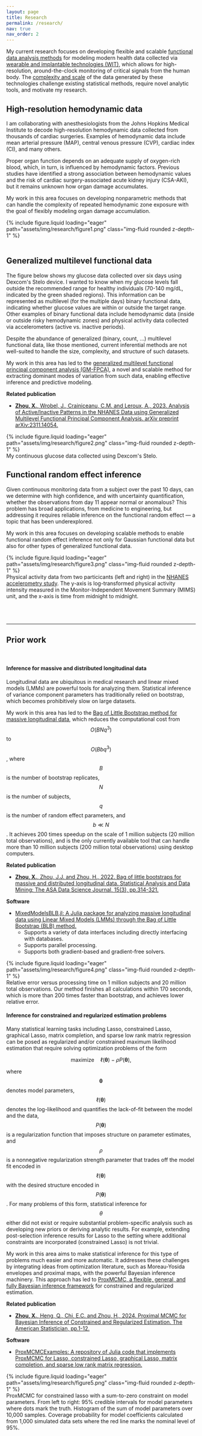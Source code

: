 ```yaml
---
layout: page
title: Research
permalink: /research/
nav: true
nav_order: 2
---
```

My current research focuses on developing flexible and scalable <ins>functional data analysis methods</ins> for modeling modern health data collected via <ins>wearable and implantable technologies (WIT)</ins>, which allows for high-resolution, around-the-clock monitoring of critical signals from the human body. The <ins>complexity and scale</ins> of the data generated by these technologies challenge existing statistical methods, require novel analytic tools, and motivate my research.

## High-resolution hemodynamic data

I am collaborating with anesthesiologists from the Johns Hopkins Medical Institute to decode high-resolution hemodynamic data collected from thousands of cardiac surgeries. Examples of hemodynamic data include mean arterial pressure (MAP), central venous pressure (CVP), cardiac index (CI), and many others. 

Proper organ function depends on an adequate supply of oxygen-rich blood, which, in turn, is influenced by hemodynamic factors. Previous studies have identified a strong association between hemodynamic values and the risk of cardiac surgery-associated acute kidney injury (CSA-AKI), but it remains unknown how organ damage accumulates. 

My work in this area focuses on developing nonparametric methods that can handle the complexity of repeated hemodynamic zone exposure with the goal of flexibly modeling organ damage accumulation.

<div class="row mt-3">
    <div class="col-sm mt-3 mt-md-0">
        {% include figure.liquid loading="eager" path="assets/img/research/figure1.png" class="img-fluid rounded z-depth-1" %}
    </div>
</div>
<!-- <div class="caption">
    Figure 2. Illustration of hemodynamic data collection during cardiac surgeries. The red bars in the lower panel indicate exposure to harmful hemodynamic zones.
</div> -->

<br>

## Generalized multilevel functional data

The figure below shows my glucose data collected over six days using Dexcom's Stelo device. I wanted to know when my glucose levels fall outside the recommended range for healthy individuals (70-140 mg/dL, indicated by the green shaded regions). This information can be represented as multilevel (for the multiple days) binary functional data, indicating whether glucose values are within or outside the target range. Other examples of binary functional data include hemodynamic data (inside or outside risky hemodynamic zones) and physical activity data collected via accelerometers (active vs. inactive periods). 

Despite the abundance of generalized (binary, count, ...) multilevel functional data, like those mentioned, current inferential methods are not well-suited to handle the size, complexity, and structure of such datasets. 

My work in this area has led to the <ins>[generalized multilevel functional principal component analysis (GM-FPCA)](https://arxiv.org/abs/2311.14054)</ins>, a novel and scalable method for extracting dominant modes of variation from such data, enabling effective inference and predictive modeling.

**Related publication** 
- [**Zhou, X.**, Wrobel, J., Crainiceanu, C.M. and Leroux, A., 2023. Analysis of Active/Inactive Patterns in the NHANES Data using Generalized Multilevel Functional Principal Component Analysis. arXiv preprint arXiv:2311.14054.](https://arxiv.org/abs/2311.14054)

<div class="row mt-3">
    <div class="col-sm mt-3 mt-md-0">
        {% include figure.liquid loading="eager" path="assets/img/research/figure2.png" class="img-fluid rounded z-depth-1" %}
    </div>
</div>
<div class="caption">
    My continuous glucose data collected using Dexcom's Stelo. 
</div>

## Functional random effect inference

Given continuous monitoring data from a subject over the past 10 days, can we determine with high confidence, and with uncertainty quantification, whether the observations from day 11 appear normal or anomalous? This problem has broad applications, from medicine to engineering, but addressing it requires reliable inference on the functional random effect — a topic that has been underexplored. 

My work in this area focuses on developing scalable methods to enable functional random effect inference not only for Gaussian functional data but also for other types of generalized functional data.

<div class="row mt-3">
    <div class="col-sm mt-3 mt-md-0">
        {% include figure.liquid loading="eager" path="assets/img/research/figure3.png" class="img-fluid rounded z-depth-1" %}
    </div>
</div>
<div class="caption">
    Physical activity data from two particicants (left and right) in the <a href="https://wwwn.cdc.gov/Nchs/Nhanes/2011-2012/PAXMIN_G.htm">NHANES accelerometry study</a>. The y-axis is log-transformed physical activity intensity measured in the Monitor-Independent Movement Summary (MIMS) unit, and the x-axis is time from midnight to midnight. 
</div>

<br>
<br>
<br>

--------------------

## Prior work
<br>

#### Inference for massive and distributed longitudinal data

Longitudinal data are ubiquitous in medical research and linear mixed models (LMMs) are powerful tools for analyzing them. Statistical inference of variance component parameters has traditionally relied on bootstrap, which becomes prohibitively slow on large datasets. 

My work in this area has led to the <ins>Bag of Little Bootstrap method for massive longitudinal data</ins>, which reduces the computational cost from $$O(BNq^3)$$ to $$O(Bbq^3)$$, where $$B$$ is the number of bootstrap replicates, $$N$$ is the number of subjects, $$q$$ is the number of random effect parameters, and $$b \ll N$$. It achieves 200 times speedup on the scale of 1 million subjects (20 million total observations), and is the only currently available tool that can handle more than 10 million subjects (200 million total observations) using desktop computers. 

**Related publication** 
- [**Zhou, X.**, Zhou, J.J. and Zhou, H., 2022. Bag of little bootstraps for massive and distributed longitudinal data. Statistical Analysis and Data Mining: The ASA Data Science Journal, 15(3), pp.314-321.](https://pubmed.ncbi.nlm.nih.gov/35656342/)

**Software**
- [MixedModelsBLB.jl: A Julia package for analyzing massive longitudinal data using Linear Mixed Models (LMMs) through the Bag of Little Bootstrap (BLB) method.](https://github.com/xinkai-zhou/MixedModelsBLB.jl/tree/master)
    - Supports a variety of data interfaces including directly interfacing with databases. 
    - Supports parallel processing.
    - Supports both gradient-based and gradient-free solvers.

<div class="row mt-3">
    <div class="col-sm mt-3 mt-md-0">
        {% include figure.liquid loading="eager" path="assets/img/research/figure4.png" class="img-fluid rounded z-depth-1" %}
    </div>
</div>
<div class="caption">
    Relative error versus processing time on 1 million subjects and 20 million total observations. Our method finishes all calculations within 170 seconds, which is more than 200 times faster than bootstrap, and achieves lower relative error. 
</div>

#### Inference for constrained and regularized estimation problems

Many statistical learning tasks including Lasso, constrained Lasso, graphical Lasso, matrix completion, and sparse low rank matrix regression can be posed as regularized and/or constrained maximum likelihood estimation that require solving optimization problems of the form

$$
\text{maximize} \quad \ell(\boldsymbol{\theta}) - \rho P(\boldsymbol{\theta}),
$$

where $$\boldsymbol{\theta}$$ denotes model parameters, $$\ell(\boldsymbol{\theta})$$ denotes the log-likelihood and quantifies the lack-of-fit between the model and the data, $$P(\boldsymbol{\theta})$$ is a regularization function that imposes structure on parameter estimates, and $$\rho$$ is a nonnegative regularization strength parameter that trades off the model fit encoded in $$\ell(\boldsymbol{\theta})$$ with the desired structure encoded in $$P(\boldsymbol{\theta})$$. For many problems of this form, statistical inference for $$\theta$$ either did not exist or require substantial problem-specific analysis such as developing new priors or deriving analytic results. For example, extending post-selection inference results for Lasso to the setting where additional constraints are incorporated (constrained Lasso) is not trivial. 

My work in this area aims to make statistical inference for this type of problems much easier and more automatic. It addresses these challenges by integrating ideas from optimization literature, such as Moreau-Yosida envelopes and proximal maps, with the powerful Bayesian inference machinery. This approach has led to <ins>ProxMCMC, a flexible, general, and fully Bayesian inference framework</ins> for constrained and regularized estimation.

**Related publication** 
- [**Zhou, X.**, Heng, Q., Chi, E.C. and Zhou, H., 2024. Proximal MCMC for Bayesian Inference of Constrained and Regularized Estimation. The American Statistician, pp.1-12.](https://www.tandfonline.com/doi/full/10.1080/00031305.2024.2308821)

**Software**
- [ProxMCMCExamples: A repository of Julia code that implements ProxMCMC for Lasso, constrained Lasso, graphical Lasso, matrix completion, and sparse low rank matrix regression. ](https://github.com/xinkai-zhou/ProxMCMCExamples)


<div class="row mt-3">
    <div class="col-sm mt-3 mt-md-0">
        {% include figure.liquid loading="eager" path="assets/img/research/figure5.png" class="img-fluid rounded z-depth-1" %}
    </div>
</div>
<div class="caption">
    ProxMCMC for constrained lasso with a sum-to-zero constraint on model parameters. From left to right: 95% credible intervals for model parameters where dots mark the truth. Histogram of the sum of model parameters over 10,000 samples. Coverage probability for model coefficients calculated from 1,000 simulated data sets where the red line marks the nominal level of 95%.
</div>